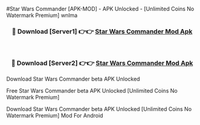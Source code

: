 #Star Wars Commander [APK-MOD] - APK Unlocked - [Unlimited Coins No Watermark Premium] wnlma



<div align="center">

<h3>🔴 Download [Server1] 👉👉 <a href="https://momento.my/?title=Star_Wars_Commander">Star Wars Commander Mod Apk</a></h3><br>

<h3>🔴 Download [Server2] 👉👉 <a href="https://momento.my/?title=Star_Wars_Commander">Star Wars Commander Mod Apk</a></h3>
</div>



Download Star Wars Commander beta APK Unlocked

Free Star Wars Commander beta APK Unlocked [Unlimited Coins No Watermark Premium]

Download Star Wars Commander beta APK Unlocked [Unlimited Coins No Watermark Premium] Mod For Android
